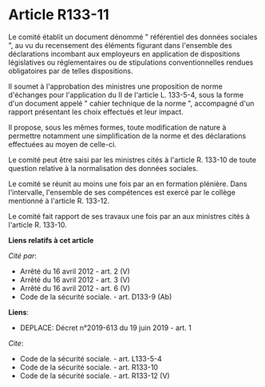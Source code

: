 # Article R133-11

Le comité établit un document dénommé " référentiel des données sociales ", au vu du recensement des éléments figurant dans
l'ensemble des déclarations incombant aux employeurs en application de dispositions législatives ou réglementaires ou de
stipulations conventionnelles rendues obligatoires par de telles dispositions. 

Il soumet à l'approbation des ministres une proposition de norme d'échanges pour l'application du II de l'article L. 133-5-4,
sous la forme d'un document appelé " cahier technique de la norme ", accompagné d'un rapport présentant les choix effectués
et leur impact. 

Il propose, sous les mêmes formes, toute modification de nature à permettre notamment une simplification de la norme et des
déclarations effectuées au moyen de celle-ci. 

Le comité peut être saisi par les ministres cités à l'article R. 133-10 de toute question relative à la normalisation des
données sociales. 

Le comité se réunit au moins une fois par an en formation plénière. Dans l'intervalle, l'ensemble de ses compétences est
exercé par le collège mentionné à l'article R. 133-12. 

Le comité fait rapport de ses travaux une fois par an aux ministres cités à l'article R. 133-10.

**Liens relatifs à cet article**

_Cité par_:

  - Arrêté du 16 avril 2012 - art. 2 (V)
  - Arrêté du 16 avril 2012 - art. 3 (V)
  - Arrêté du 16 avril 2012 - art. 6 (V)
  - Code de la sécurité sociale. - art. D133-9 (Ab)

**Liens**:

  - DEPLACE: Décret n°2019-613 du 19 juin 2019 - art. 1

_Cite_:

  - Code de la sécurité sociale. - art. L133-5-4
  - Code de la sécurité sociale. - art. R133-10
  - Code de la sécurité sociale. - art. R133-12 (V)
